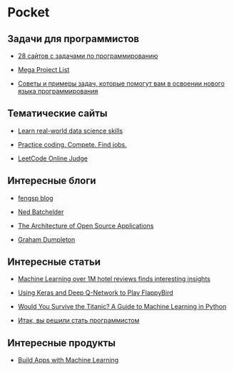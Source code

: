 Pocket
======

Задачи для программистов
------------------------

+ [28 cайтов с задачами по программированию](https://tproger.ru/digest/competitive-programming-practice/)

+ [Mega Project List](https://github.com/karan/Projects)

+ [Советы и примеры задач, которые помогут вам в освоении нового языка программирования](http://eax.me/programming-language-learning/)

Тематические сайты
------------------

+ [Learn real-world data science skills](https://www.dataquest.io/)

+ [Practice coding. Compete. Find jobs.](https://www.hackerrank.com/)

+ [LeetCode Online Judge](https://leetcode.com/)

Интересные блоги
----------------

+ [fengsp blog](https://fengsp.github.io/blog/)

+ [Ned Batchelder](http://nedbatchelder.com/)

+ [The Architecture of Open Source Applications](http://aosabook.org/en/index.html)

+ [Graham Dumpleton](http://blog.dscpl.com.au/)

Интересные статьи
-----------------

+ [Machine Learning over 1M hotel reviews finds interesting insights](https://blog.monkeylearn.com/machine-learning-1m-hotel-reviews-finds-interesting-insights/)

+ [Using Keras and Deep Q-Network to Play FlappyBird](https://yanpanlau.github.io/2016/07/10/FlappyBird-Keras.html)

+ [Would You Survive the Titanic? A Guide to Machine Learning in Python](https://medium.com/learning-new-stuff/would-you-survive-the-titanic-a-guide-to-machine-learning-in-python-f80c9d7b7582#.hd2h7cew8)

+ [Итак, вы решили стать программистом](http://eax.me/beginning-programming/)

Интересные продукты
-------------------

+ [Build Apps with Machine Learning](http://www.monkeylearn.com/)
